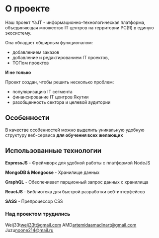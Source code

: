 # О проекте

Наш проект Ya.IT - информационно-технологическая платформа, объединяющая множество IT центров на территории РС(Я) в единую экосистему.

Она обладает обширным функционалом:

- добавлением заказов
- добавление и редактированием IT проектов,
- ТОПом проектов

**И не только**

Проект создан, чтобы решить несколько проблем:

- популяризацию IT сегмента
- финансирование IT центров Якутии
- разобщенность сектора и целевой аудитории

## Особенности

В качестве особенностей можно выделить уникальную удобную структуру веб-сервиса **для обучения всех желающих**

## Использованные технологии

**ExpressJS** - Фреймворк для удобной работы с платформой NodeJS 

**MongoDB & Mongoose** - Хранилище данных 

**GraphQL** - Обеспечивает парционный запрос данных с хранилища 

**ReactJS** - Библиотека для быстрой разработки веб-интерфейсов 

**SASS** - Препроцессор CSS

### Над проектом трудились

Weij33t<weij33t@gmail.com>
AMD<artemidaamadinart@gmail.com>
Juzu<noone214@mail.ru>
